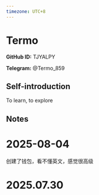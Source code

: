 ```yaml
---
timezone: UTC+8
---
```


# Termo

**GitHub ID:** TJYALPY

**Telegram:** @Termo_859

## Self-introduction

To learn, to explore

## Notes

<!-- Content_START -->
# 2025-08-04

创建了钱包，看不懂英文，感觉很高级


# 2025.07.30


<!-- Content_END -->
